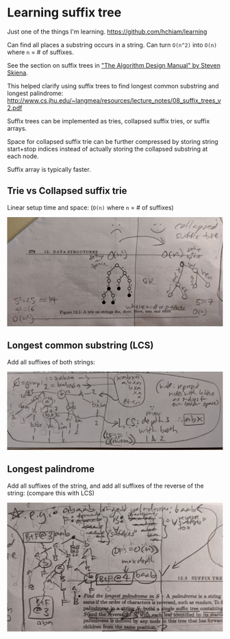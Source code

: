 # Learning suffix tree

Just one of the things I'm learning. <https://github.com/hchiam/learning>

Can find all places a substring occurs in a string. Can turn `O(n^2)` into `O(n)` where `n` = # of suffixes.

See the section on suffix trees in ["The Algorithm Design Manual" by Steven Skiena](https://www.algorist.com).

This helped clarify using suffix trees to find longest common substring and longest palindrome: <http://www.cs.jhu.edu/~langmea/resources/lecture_notes/08_suffix_trees_v2.pdf>

Suffix trees can be implemented as tries, collapsed suffix tries, or suffix arrays.

Space for collapsed suffix trie can be further compressed by storing string start+stop indices instead of actually storing the collapsed substring at each node.

Suffix array is typically faster.

## Trie vs Collapsed suffix trie

Linear setup time and space: (`O(n)` where `n` = # of suffixes)

![Trie vs Collapsed suffix trie](collapsed.jpg)

## Longest common substring (LCS)

Add all suffixes of both strings:

![Longest common substring](LCS.jpg)

## Longest palindrome

Add all suffixes of the string, and add all suffixes of the reverse of the string: (compare this with LCS)

![Longest palindrome](palindrome.jpg)
